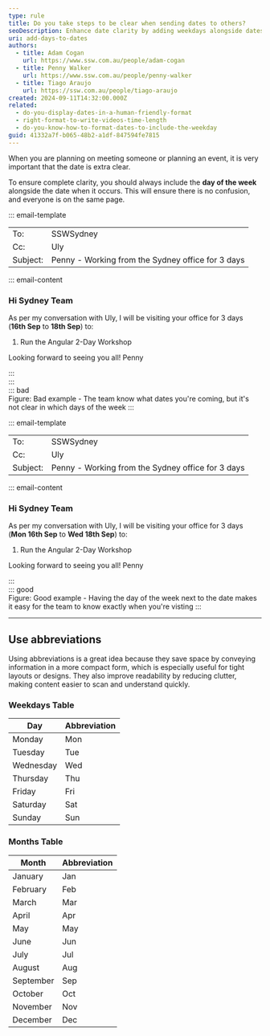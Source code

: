 ```yaml
---
type: rule
title: Do you take steps to be clear when sending dates to others?
seoDescription: Enhance date clarity by adding weekdays alongside dates. Improve readability and organization for schedules, calendars, and event planning.
uri: add-days-to-dates
authors:
  - title: Adam Cogan
    url: https://www.ssw.com.au/people/adam-cogan
  - title: Penny Walker
    url: https://www.ssw.com.au/people/penny-walker
  - title: Tiago Araujo
    url: https://ssw.com.au/people/tiago-araujo
created: 2024-09-11T14:32:00.000Z
related:
  - do-you-display-dates-in-a-human-friendly-format
  - right-format-to-write-videos-time-length
  - do-you-know-how-to-format-dates-to-include-the-weekday
guid: 41332a7f-b065-48b2-a1df-847594fe7815
---
```


When you are planning on meeting someone or planning an event, it is very important that the date is extra clear.

To ensure complete clarity, you should always include the **day of the week** alongside the date when it occurs. This will ensure there is no confusion, and everyone is on the same page.

<!--endintro-->

::: email-template  

| | |
| -------- | --- |
| To: | SSWSydney |
| Cc: | Uly |
| Subject: | Penny - Working from the Sydney office for 3 days |  
::: email-content

### Hi Sydney Team

As per my conversation with Uly, I will be visiting your office for 3 days (**16th Sep** to **18th Sep**) to:

1. Run the Angular 2-Day Workshop

Looking forward to seeing you all!
Penny

:::  
:::  
::: bad  
Figure: Bad example - The team know what dates you're coming, but it's not clear in which days of the week
:::

::: email-template  

| | |
| -------- | --- |
| To: | SSWSydney |
| Cc: | Uly |
| Subject: | Penny - Working from the Sydney office for 3 days |  
::: email-content

### Hi Sydney Team

As per my conversation with Uly, I will be visiting your office for 3 days (**Mon 16th Sep** to **Wed 18th Sep**) to:

1. Run the Angular 2-Day Workshop

Looking forward to seeing you all!
Penny

:::  
::: good  
Figure: Good example - Having the day of the week next to the date makes it easy for the team to know exactly when you're visting
:::

---

## Use abbreviations

Using abbreviations is a great idea because they save space by conveying information in a more compact form, which is especially useful for tight layouts or designs. They also improve readability by reducing clutter, making content easier to scan and understand quickly.

### Weekdays Table

| Day       | Abbreviation |
|-----------|--------------|
| Monday    | Mon          |
| Tuesday   | Tue          |
| Wednesday | Wed          |
| Thursday  | Thu          |
| Friday    | Fri          |
| Saturday  | Sat          |
| Sunday    | Sun          |

### Months Table

| Month       | Abbreviation |
|-------------|--------------|
| January     | Jan          |
| February    | Feb          |
| March       | Mar          |
| April       | Apr          |
| May         | May          |
| June        | Jun          |
| July        | Jul          |
| August      | Aug          |
| September   | Sep          |
| October     | Oct          |
| November    | Nov          |
| December    | Dec          |
